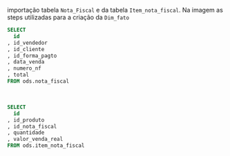 importação tabela `Nota_Fiscal` e da tabela `Item_nota_fiscal`. Na imagem as steps utilizadas para a criação da `Dim_fato`

```sql
SELECT
  id
, id_vendedor
, id_cliente
, id_forma_pagto
, data_venda
, numero_nf
, total
FROM ods.nota_fiscal
```
<br>

```sql
SELECT
  id
, id_produto
, id_nota_fiscal
, quantidade
, valor_venda_real
FROM ods.item_nota_fiscal
``` 

